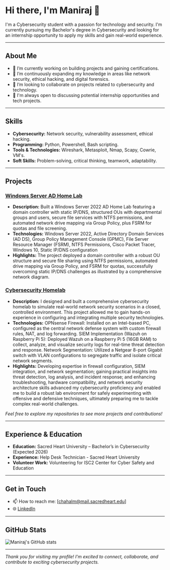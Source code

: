 # Hi there, I'm Maniraj 👋

I'm a Cybersecurity student with a passion for technology and security. I'm currently pursuing my Bachelor's degree in Cybersecurity and looking for an internship opportunity to apply my skills and gain real-world experience.

---

## About Me

- 🔭 I’m currently working on building projects and gaining certifications.
- 🌱 I’m continuously expanding my knowledge in areas like network security, ethical hacking, and digital forensics.
- 👯 I’m looking to collaborate on projects related to cybersecurity and technology.
- 🤝 I'm always open to discussing potential internship opportunities and tech projects.

---

## Skills

- **Cybersecurity:** Network security, vulnerability assessment,  ethical hacking.
- **Programming:** Python, Powershell, Bash scripting.
- **Tools & Technologies:** Wireshark, Metasploit, Nmap, Scapy, Cowrie, VM's.
- **Soft Skills:** Problem-solving, critical thinking, teamwork, adaptability.

---

## Projects

### [Windows Server AD Home Lab]()
- **Description:** Built a Windows Server 2022 AD Home Lab featuring a domain controller with static IP/DNS, structured OUs with departmental groups and users, secure file services with NTFS permissions, and automated network drive mapping via Group Policy, plus FSRM for quotas and file screening.
- **Technologies:** Windows Server 2022, Active Directory Domain Services (AD DS), Group Policy Management Console (GPMC), File Server Resource Manager (FSRM), NTFS Permissions, Cisco Packet Tracer, Windows 10, Static IP/DNS configuration
- **Highlights:** The project deployed a domain controller with a robust OU structure and secure file sharing using NTFS permissions, automated drive mapping via Group Policy, and FSRM for quotas, successfully overcoming static IP/DNS challenges as illustrated by a comprehensive network diagram.

### [Cybersecurity Homelab](#)
- **Description:** I designed and built a comprehensive cybersecurity homelab to simulate real-world network security scenarios in a closed, controlled environment. This project allowed me to gain hands-on experience in configuring and integrating multiple security technologies. 
- **Technologies:** OPNsense Firewall: Installed on an Intel-based PC, configured as the central network defense system with custom firewall rules, NAT, and log forwarding. SIEM Implementation (Wazuh on Raspberry Pi 5): Deployed Wazuh on a Raspberry Pi 5 (16GB RAM) to collect, analyze, and visualize security logs for real-time threat detection and response. Network Segmentation: Utilized a Netgear 8-port Gigabit switch with VLAN configurations to segregate traffic and isolate critical network segments.
- **Highlights:** Developing expertise in firewall configuration, SIEM integration, and network segmentation; gaining practical insights into threat detection, log analysis, and incident response; and enhancing troubleshooting, hardware compatibility, and network security architecture skills advanced my cybersecurity proficiency and enabled me to build a robust lab environment for safely experimenting with offensive and defensive techniques, ultimately preparing me to tackle complex real-world challenges.

*Feel free to explore my repositories to see more projects and contributions!*

---

## Experience & Education

- **Education:** Sacred Heart University – Bachelor’s in Cybersecurity (Expected 2026)
- **Experience:** Help Desk Technician - Sacred Heart University
- **Volunteer Work:** Volunteering for ISC2 Center for Cyber Safety and Education

---

## Get in Touch

- 📫 How to reach me: [chahalm@mail.sacredheart.edu]
- 🌐 [LinkedIn](https://www.linkedin.com/in/manirajchahal)

---

## GitHub Stats

![Maniraj's GitHub stats](https://github-readme-stats.vercel.app/api?username=manirajchahal&show_icons=true&theme=radical)

---

*Thank you for visiting my profile! I'm excited to connect, collaborate, and contribute to exciting cybersecurity projects.*


<!--
**manirajchahal/manirajchahal** is a ✨ _special_ ✨ repository because its `README.md` (this file) appears on your GitHub profile.

Here are some ideas to get you started:

- 🔭 I’m currently working on ...
- 🌱 I’m currently learning ...
- 👯 I’m looking to collaborate on ...
- 🤔 I’m looking for help with ...
- 💬 Ask me about ...
- 📫 How to reach me: ...
- 😄 Pronouns: ...
- ⚡ Fun fact: ...
-->
